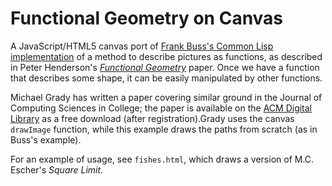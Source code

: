 # Functional Geometry on Canvas

A JavaScript/HTML5 canvas port of [Frank Buss's Common Lisp implementation][buss] of a method to describe pictures as functions, as described in Peter Henderson's [_Functional Geometry_][paper] paper. Once we have a function that describes some shape, it can be easily manipulated by other functions.

Michael Grady has written a paper covering similar ground in the Journal of Computing Sciences in College; the paper is available on the [ACM Digital Library][acm] as a free download (after registration).Grady uses the canvas `drawImage` function, while this example draws the paths from scratch (as in Buss's example).

For an example of usage, see `fishes.html`, which draws a version of M.C. Escher's _Square Limit_.

[buss]: http://www.frank-buss.de/lisp/functional.html
[paper]: http://users.ecs.soton.ac.uk/ph/funcgeo.pdf 
[acm]: http://portal.acm.org/citation.cfm?id=1858583.1858597
